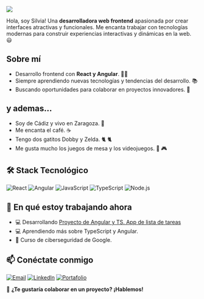 ![](https://github.com/user-attachments/assets/91f242aa-043d-400e-9105-5f4995bf89e1)

Hola, soy Silvia! Una **desarrolladora web frontend** apasionada por crear interfaces atractivas y funcionales. Me encanta trabajar con tecnologías modernas para construir experiencias interactivas y dinámicas en la web. :smiley:

## Sobre mí

- Desarrollo frontend con **React y Angular**. 👩‍💻
- Siempre aprendiendo nuevas tecnologías y tendencias del desarrollo. 📚
- Buscando oportunidades para colaborar en proyectos innovadores. 🎯
  
## y ademas...

- Soy de Cádiz y vivo en Zaragoza. 🧭
- Me encanta el café. :coffee:
- Tengo dos gatitos Dobby y Zelda. 🐈 🐈
- Me gusta mucho los juegos de mesa y los videojuegos. :game_die: :video_game:

## 🛠️ Stack Tecnológico

![React](https://img.shields.io/badge/-React-61DAFB?style=flat&logo=react&logoColor=white)
![Angular](https://img.shields.io/badge/-Angular-DD0031?style=flat&logo=angular&logoColor=white)
![JavaScript](https://img.shields.io/badge/-JavaScript-F7DF1E?style=flat&logo=javascript&logoColor=black)
![TypeScript](https://img.shields.io/badge/-TypeScript-3178C6?style=flat&logo=typescript&logoColor=white)
![Node.js](https://img.shields.io/badge/-Node.js-339933?style=flat&logo=node.js&logoColor=white)


## 📅 En qué estoy trabajando ahora

- 💻 Desarrollando [Proyecto de Angular y TS. App de lista de tareas](https://github.com/sprietoviciana/angular-todo-list)
- 💻 Aprendiendo más sobre TypeScript y Angular.
- 📖 Curso de ciberseguridad de Google.

## 📫 Conéctate conmigo

[![Email](https://img.shields.io/badge/-Email-D14836?style=flat&logo=gmail&logoColor=white)](mailto:info@silviaprieto.com)
[![LinkedIn](https://img.shields.io/badge/-LinkedIn-0077B5?style=flat&logo=linkedin&logoColor=white)](www.linkedin.com/in/sprietoviciana)
[![Portafolio](https://img.shields.io/badge/-Portafolio-000000?style=flat&logo=github&logoColor=white)](https://silviaprieto.com)


💌 **¿Te gustaría colaborar en un proyecto? ¡Hablemos!**
